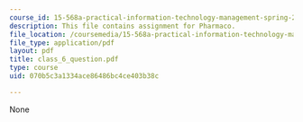 ```yaml
---
course_id: 15-568a-practical-information-technology-management-spring-2005
description: This file contains assignment for Pharmaco.
file_location: /coursemedia/15-568a-practical-information-technology-management-spring-2005/070b5c3a1334ace86486bc4ce403b38c_class_6_question.pdf
file_type: application/pdf
layout: pdf
title: class_6_question.pdf
type: course
uid: 070b5c3a1334ace86486bc4ce403b38c

---
```

None